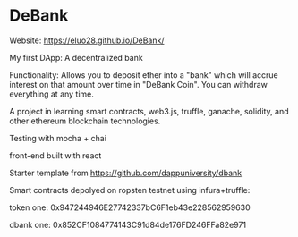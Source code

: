 # DeBank

Website: https://eluo28.github.io/DeBank/

My first DApp: A decentralized bank

Functionality: Allows you to deposit ether into a "bank" which will accrue interest on that amount over time in "DeBank Coin". You can withdraw everything at any time.

A project in learning smart contracts, web3.js, truffle, ganache, solidity, and other ethereum blockchain technologies.

Testing with mocha + chai

front-end built with react

Starter template from https://github.com/dappuniversity/dbank

Smart contracts depolyed on ropsten testnet using infura+truffle:

token one: 0x947244946E27742337bC6F1eb43e228562959630

dbank one: 0x852CF1084774143C91d84de176FD246FFa82e971
